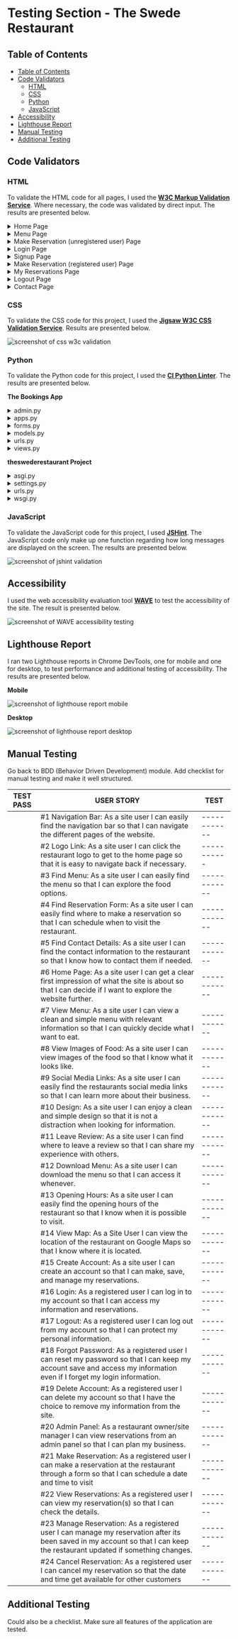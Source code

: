 <h1>Testing Section - The Swede Restaurant</h1>

<a id="table-of-contents"></a>
## Table of Contents

- [Table of Contents](#table-of-contents)
- [Code Validators](#code-validators)
  - [HTML](#html)
  - [CSS](#css)
  - [Python](#python)
  - [JavaScript](#javascript)
- [Accessibility](#accessibility)
- [Lighthouse Report](#lighthouse-report)
- [Manual Testing](#manual-testing)
- [Additional Testing](#additional-testing)

<a id="code-validators"></a>
## Code Validators 

### HTML

To validate the HTML code for all pages, I used the **[W3C Markup Validation Service](https://validator.w3.org)**. Where necessary, the code was validated by direct input. The results are presented below.

<details>
<summary>Home Page</summary>

![html validation of home page](/documentation/testing/html-validator-home.png)

</details>

<details>
<summary>Menu Page</summary>

![html validation of menu page](/documentation/testing/html-validator-menu.png)

</details>

<details>
<summary>Make Reservation (unregistered user) Page</summary>

![html validation of make reservation page for unregistered users](/documentation/testing/html-validator-reservationlogin.png)

</details>

<details>
<summary>Login Page</summary>

![html validation of login page](/documentation/testing/html-validator-login.png)

</details>

<details>
<summary>Signup Page</summary>

![html validation of signup page](/documentation/testing/html-validator-signup.png)

</details>

<details>
<summary>Make Reservation (registered user) Page</summary>

![html validation of make reservation page for registered users](/documentation/testing/html-validator-add.png)

</details>

<details>
<summary>My Reservations Page</summary>

![html validation of my reservations page](/documentation/testing/html-validator-myreservations.png)

</details>

<details>
<summary>Logout Page</summary>

![html validation of logout page](/documentation/testing/html-validator-logout.png)

</details>

<details>
<summary>Contact Page</summary>

![html validation of home page](/documentation/testing/html-validator-contact.png)

</details>

### CSS

To validate the CSS code for this project, I used the **[Jigsaw W3C CSS Validation Service](https://jigsaw.w3.org/css-validator/)**. Results are presented below.

![screenshot of css w3c validation](/documentation/testing/css-validation.png)

### Python 

To validate the Python code for this project, I used the **[CI Python Linter](https://pep8ci.herokuapp.com/)**. The results are presented below.

**The Bookings App**

<details>
<summary>admin.py</summary>

![screenshot of pep8 validation for admin file](/documentation/testing/pep8-adminpy.png)

</details>

<details>
<summary>apps.py</summary>

![screenshot of pep8 validation for app file](/documentation/testing/pep8-appspy.png)

</details>

<details>
<summary>forms.py</summary>

![screenshot of pep8 validation for forms file](/documentation/testing/pep8-formspy.png)

</details>

<details>
<summary>models.py</summary>

![screenshot of pep8 validation for models file](/documentation/testing/pep8-modelspy.png)

</details>

<details>
<summary>urls.py</summary>

![screenshot of pep8 validation for urls file](/documentation/testing/pep8-urlspy.png)

</details>

<details>
<summary>views.py</summary>

![screenshot of pep8 validation for views file](/documentation/testing/pep8-viewspy.png)

</details>

**theswederestaurant Project**

<details>
<summary>asgi.py</summary>

![screenshot of pep8 validation for asgi file](/documentation/testing/pep8-asgipy.png)

</details>

<details>
<summary>settings.py</summary>

![screenshot of pep8 validation for settings file](/documentation/testing/pep8-settingspy.png)

</details>

<details>
<summary>urls.py</summary>

![screenshot of pep8 validation for urls file](/documentation/testing/pep8-urlspy-2.png)

</details>

<details>
<summary>wsgi.py</summary>

![screenshot of pep8 validation for wsgi file](/documentation/testing/pep8-wsgi.png)

</details>

### JavaScript

To validate the JavaScript code for this project, I used **[JSHint](https://jshint.com/)**. The JavaScript code only make up one function regarding how long messages are displayed on the screen. The results are presented below.

![screenshot of jshint validation](/documentation/testing/jshint-validation.png)

## Accessibility

I used the web accessibility evaluation tool **[WAVE](https://wave.webaim.org/report#/https://the-swede-restaurant-883dacef11e8.herokuapp.com/)** to test the accessibility of the site. The result is presented below.

![screenshot of WAVE accessibility testing](/documentation/testing/wave-testing-screenshot.png)

## Lighthouse Report

I ran two Lighthouse reports in Chrome DevTools, one for mobile and one for desktop, to test performance and additional testing of accessibility. The results are presented below.

**Mobile**

![screenshot of lighthouse report mobile](/documentation/testing/lighthouse-report-mobile-sh.png)

**Desktop**

![screenshot of lighthouse report desktop](/documentation/testing/lighthouse-report-device-sh.png)

## Manual Testing

Go back to BDD (Behavior Driven Development) module.
Add checklist for manual testing and make it well structured. 

| TEST PASS | USER STORY | TEST |
| ------------- | ------------  | ------------  |
|  | #1 Navigation Bar: As a site user I can easily find the navigation bar so that I can navigate the different pages of the website. | ------------  |
|  | #2 Logo Link: As a site user I can click the restaurant logo to get to the home page so that it is easy to navigate back if necessary.   | -----------  | 
|  | #3 Find Menu: As a site user I can easily find the menu so that I can explore the food options.   | ------------  | 
|  | #4 Find Reservation Form: As a site user I can easily find where to make a reservation so that I can schedule when to visit the restaurant.   | ------------  | 
|  | #5 Find Contact Details: As a site user I can find the contact information to the restaurant so that I know how to contact them if needed.   | ------------  |
|  | #6 Home Page: As a site user I can get a clear first impression of what the site is about so that I can decide if I want to explore the website further. | ------------  | 
|  | #7 View Menu: As a site user I can view a clean and simple menu with relevant information so that I can quickly decide what I want to eat.   | ------------  | 
|  | #8 View Images of Food: As a site user I can view images of the food so that I know what it looks like.   | ------------  | 
|  | #9 Social Media Links: As a site user I can easily find the restaurants social media links so that I can learn more about their business.   | ------------  | 
|  | #10 Design: As a site user I can enjoy a clean and simple design so that it is not a distraction when looking for information.   | ------------  | 
|  | #11 Leave Review: As a site user I can find where to leave a review so that I can share my experience with others.  | ------------  | 
|  | #12 Download Menu: As a site user I can download the menu so that I can access it whenever.   | ------------  | 
|  | #13 Opening Hours: As a site user I can easily find the opening hours of the restaurant so that I know when it is possible to visit.   | ------------  | 
|  | #14 View Map: As a Site User I can view the location of the restaurant on Google Maps so that I know where it is located.   | ------------  | 
|  | #15 Create Account: As a site user I can create an account so that I can make, save, and manage my reservations.   | ------------  | 
|  | #16 Login: As a registered user I can log in to my account so that I can access my information and reservations.   | ------------  | 
|  | #17 Logout: As a registered user I can log out from my account so that I can protect my personal information.   | ------------  | 
|  | #18 Forgot Password: As a registered user I can reset my password so that I can keep my account save and access my information even if I forget my login information.   | ------------  | 
|  | #19 Delete Account: As a registered user I can delete my account so that I have the choice to remove my information from the site.   | ------------  | 
|  | #20 Admin Panel: As a restaurant owner/site manager I can view reservations from an admin panel so that I can plan my business. | ------------  |
|  | #21 Make Reservation: As a registered user I can make a reservation at the restaurant through a form so that I can schedule a date and time to visit  | ------------  | 
|  | #22 View Reservations: As a registered user I can view my reservation(s) so that I can check the details.   | ------------  | 
|  | #23 Manage Reservation: As a registered user I can manage my reservation after its been saved in my account so that I can keep the restaurant updated if something changes.   | ------------  | 
|  | #24 Cancel Reservation: As a registered user I can cancel my reservation so that the date and time get available for other customers  | ------------  |

## Additional Testing

Could also be a checklist. Make sure all features of the application are tested.